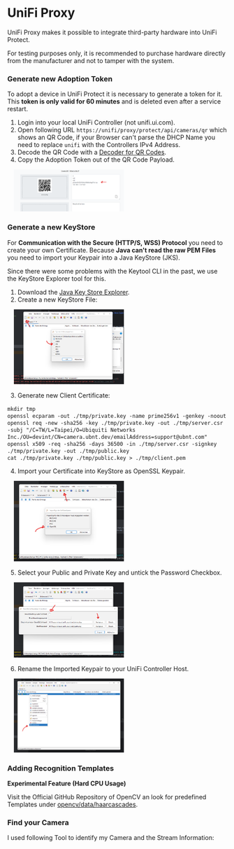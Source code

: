 # UniFi Proxy
UniFi Proxy makes it possible to integrate third-party hardware into UniFi Protect.

For testing purposes only, it is recommended to purchase hardware directly from the manufacturer and not to tamper with the system.

### Generate new Adoption Token
To adopt a device in UniFi Protect it is necessary to generate a token for it. This **token is only valid for 60 minutes** and is deleted even after a service restart.

1. Login into your local UniFi Controller (not unifi.ui.com).
2. Open following URL ``https://unifi/proxy/protect/api/cameras/qr`` which shows an QR Code, if your Browser can't parse the DHCP Name you need to replace ``unifi`` with the Controllers IPv4 Address.
3. Decode the QR Code with a [Decoder for QR Codes](https://qrcode-decoder.com/).
4. Copy the Adoption Token out of the QR Code Payload.

<img style="padding-left: 15px" src="src/main/resources/github/qr-1.png" width="50%"/>

### Generate a new KeyStore

For **Communication with the Secure (HTTP/S, WSS) Protocol** you need to create your own Certificate.
Because **Java can't read the raw PEM Files** you need to import your Keypair into a Java KeyStore (JKS).

Since there were some problems with the Keytool CLI in the past, we use the KeyStore Explorer tool for this.

1. Download the [Java Key Store Explorer](http://keystore-explorer.org/downloads.html).
2. Create a new KeyStore File:

<img style="padding-left: 15px" src="src/main/resources/github/keystore-1.png" width="50%"/>

3. Generate new Client Certificate:
```
mkdir tmp
openssl ecparam -out ./tmp/private.key -name prime256v1 -genkey -noout
openssl req -new -sha256 -key ./tmp/private.key -out ./tmp/server.csr -subj "/C=TW/L=Taipei/O=Ubiquiti Networks Inc./OU=devint/CN=camera.ubnt.dev/emailAddress=support@ubnt.com"
openssl x509 -req -sha256 -days 36500 -in ./tmp/server.csr -signkey ./tmp/private.key -out ./tmp/public.key
cat ./tmp/private.key ./tmp/public.key > ./tmp/client.pem
```
4. Import your Certificate into KeyStore as OpenSSL Keypair.

<img style="padding-left: 15px" src="src/main/resources/github/keystore-2.png" width="50%"/>

5. Select your Public and Private Key and untick the Password Checkbox.

<img style="padding-left: 15px" src="src/main/resources/github/keystore-3.png" width="50%"/>

6. Rename the Imported Keypair to your UniFi Controller Host.

<img style="padding-left: 15px" src="src/main/resources/github/keystore-4.png" width="50%"/>

### Adding Recognition Templates

**Experimental Feature (Hard CPU Usage)**

Visit the Official GitHub Repository of OpenCV an look for predefined Templates under [opencv/data/haarcascades](https://github.com/opencv/opencv/tree/master/data/haarcascades).

### Find your Camera

I used following Tool to identify my Camera and the Stream Information: